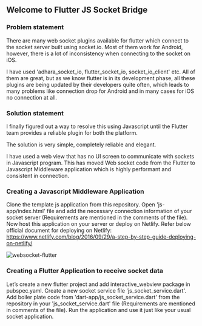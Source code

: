 ## Welcome to Flutter JS Socket Bridge

### Problem statement
There are many web socket plugins available for flutter which connect to the socket server built using socket.io. Most of them work for Android, however, there is a lot of inconsistency when connecting to the socket on iOS.

I have used 'adhara_socket_io, flutter_socket_io, socket_io_client' etc. All of them are great, but as we know flutter is in its development phase, all these plugins are being updated by their developers quite often, which leads to many problems like connection drop for Android and in many cases for iOS no connection at all.


### Solution statement
I finally figured out a way to resolve this using Javascript until the Flutter team provides a reliable plugin for both the platform.

The solution is very simple, completely reliable and elegant. 

I have used a web view that has no UI screen to communicate with sockets in Javascript program. This has moved Web socket code from the Flutter to Javascript Middleware application which is highly performant and consistent in connection.

### Creating a Javascript Middleware Application

Clone the template js application from this repository.
Open 'js-app/index.html' file and add the necessary connection information of your socket server (Requirements are mentioned in the comments of the file).
Now host this application on your server or deploy on Netlify. Refer below official document for deploying on Netlify:  https://www.netlify.com/blog/2016/09/29/a-step-by-step-guide-deploying-on-netlify/


![websocket-flutter](https://saarangtiwari.com/assets/blogs/how-i-used-javascript-to-bridge-and-connect-to-websockets-in-flutter/images/websocket-flutter.png)


### Creating a Flutter Application to receive socket data

Let’s create a new flutter project and add interactive_webview package in pubspec.yaml.
Create a new socket service file 'js_socket_service.dart'.
Add boiler plate code from 'dart-app/js_socket_service.dart' from the repository in your 'js_socket_service.dart' file (Requirements are mentioned in comments of the file).
Run the application and use it just like your usual socket application.
